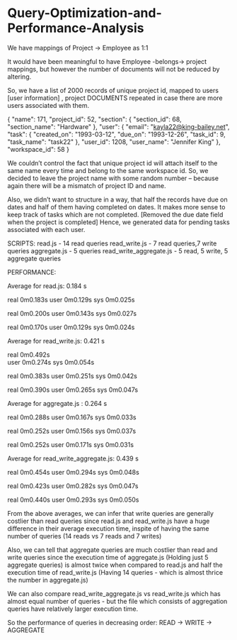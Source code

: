# Query-Optimization-and-Performance-Analysis

We have mappings of Project -> Employee as 1:1

It would have been meaningful to have Employee -belongs-> project mappings, but however the number of documents will not be reduced by altering.

So, we have a list of 2000 records of unique project id, mapped to users [user information] , project DOCUMENTS repeated in case there are more users associated with them.

{
    "name": 171,
    "project_id": 52,
    "section": {
        "section_id": 68,
        "section_name": "Hardware"
    },
    "user": {
        "email": "kayla22@king-bailey.net",
        "task": {
            "created_on": "1993-03-12",
            "due_on": "1993-12-26",
            "task_id": 9,
            "task_name": "task22"
        },
        "user_id": 1208,
        "user_name": "Jennifer King"
    },
    "workspace_id": 58
}

We couldn’t control the fact that unique project id will attach itself to the same name every time and belong to the same workspace id. 
So, we decided to leave the project name with some random number – because again there will be a mismatch of project ID and name.

Also, we didn’t want to structure in a way, that half the records have due on dates and half of them having completed on dates. It makes more sense to keep track of tasks which are not completed. [Removed the due date field when the project is completed]
Hence, we generated data for pending tasks associated with each user.

SCRIPTS:
read.js - 14 read queries
read_write.js - 7 read queries,7 write queries
aggregate.js - 5 queries
read_write_aggregate.js - 5 read, 5 write, 5 aggregate queries

PERFORMANCE:

Average for read.js: 0.184 s

real	0m0.183s
user	0m0.129s
sys	0m0.025s

real	0m0.200s
user	0m0.143s
sys	0m0.027s

real	0m0.170s
user	0m0.129s
sys	0m0.024s

Average for read_write.js: 0.421 s

real	0m0.492s           
user	0m0.274s
sys	0m0.054s

real	0m0.383s
user	0m0.251s
sys	0m0.042s

real	0m0.390s
user	0m0.265s
sys	0m0.047s

Average for aggregate.js : 0.264 s

real	0m0.288s
user	0m0.167s
sys	0m0.033s

real	0m0.252s
user	0m0.156s
sys	0m0.037s

real	0m0.252s
user	0m0.171s
sys	0m0.031s

Average for read_write_aggregate.js: 0.439 s

real	0m0.454s
user	0m0.294s
sys	0m0.048s

real	0m0.423s
user	0m0.282s
sys	0m0.047s

real	0m0.440s
user	0m0.293s
sys	0m0.050s

From the above averages, we can infer that write queries are generally costlier than read queries since read.js and read_write.js have a huge difference in their average execution time, inspite of having the same number of queries (14 reads vs 7 reads and 7 writes)

Also, we can tell that aggregate queries are much costlier than read and write queries since the execution time of aggregate.js (Holding just 5 aggregate queries) is almost twice when compared to read.js and half the execution time of read_write.js (Having 14 queries - which is almost thrice the number in aggregate.js)

We can also compare read_write_aggregate.js vs read_write.js which has almost equal number of queries - but the file which consists of aggregation queries have relatively larger execution time.

So the performance of queries in decreasing order: READ -> WRITE -> AGGREGATE

